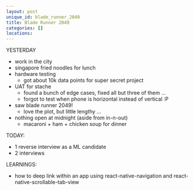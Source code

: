 ```yaml
---
layout: post
unique_id: blade_runner_2049
title: Blade Runner 2049
categories: []
locations: 
---
```


YESTERDAY
* work in the city
* singapore fried noodles for lunch
* hardware testing
  * got about 10k data points for super secret project
* UAT for stache
  * found a bunch of edge cases, fixed all but three of them ...
  * forgot to test when phone is horizontal instead of vertical :P
* saw blade runner 2049!
  * love the plot, but little lengthy ...
* nothing open at midnight (aside from in-n-out)
  * macaroni + ham + chicken soup for dinner

TODAY:
* 1 reverse interview as a ML candidate
* 2 interviews

LEARNINGS:
* how to deep link within an app using react-native-navigation and react-native-scrollable-tab-view
